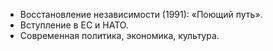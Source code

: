 * Восстановление независимости (1991): «Поющий путь».
* Вступление в ЕС и НАТО.
* Современная политика, экономика, культура.